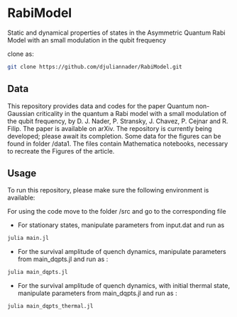 # RabiModel
Static and dynamical properties of states in the Asymmetric Quantum Rabi Model with an small modulation in the qubit frequency

clone as:


```bash
git clone https://github.com/djuliannader/RabiModel.git
```



## Data 

This repository provides data and codes for the paper Quantum non-Gaussian criticality in the quantum a Rabi model with a small modulation of the
qubit frequency, by D. J. Nader, P. Stransky, J. Chavez, P. Cejnar and R. Filip.
The paper is available on arXiv.
The repository is currently being developed; please await its completion. Some data for the figures can be found in folder /data1.  The files contain Mathematica notebooks, necessary to recreate the Figures of the article.




## Usage

To run this repository, please make sure the following environment is available:

For using the code move to the folder /src and go to the corresponding file

- For stationary states, manipulate parameters from input.dat and run as

```bash
julia main.jl
```

- For the survival amplitude of quench dynamics, manipulate parameters from main_dqpts.jl and run as :

```bash
julia main_dqpts.jl
```

- For the survival amplitude of quench dynamics, with initial thermal state, manipulate parameters from main_dqpts.jl and run as :

```bash
julia main_dqpts_thermal.jl
```
